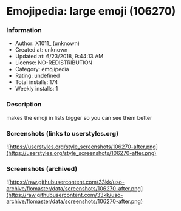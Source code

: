 # Emojipedia: large emoji (106270)

### Information
- Author: X1011_ (unknown)
- Created at: unknown
- Updated at: 6/23/2018, 9:44:13 AM
- License: NO-REDISTRIBUTION
- Category: emojipedia
- Rating: undefined
- Total installs: 174
- Weekly installs: 1


### Description
makes the emoji in lists bigger so you can see them better


### Screenshots (links to userstyles.org)
![https://userstyles.org/style_screenshots/106270-after.png](https://userstyles.org/style_screenshots/106270-after.png)


### Screenshots (archived)
![https://raw.githubusercontent.com/33kk/uso-archive/flomaster/data/screenshots/106270-after.png](https://raw.githubusercontent.com/33kk/uso-archive/flomaster/data/screenshots/106270-after.png)
